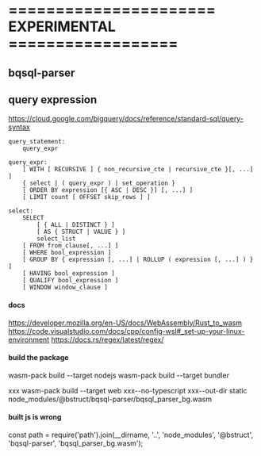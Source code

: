 # ====================== EXPERIMENTAL ==================

## bqsql-parser

## query expression

https://cloud.google.com/bigquery/docs/reference/standard-sql/query-syntax
```
query_statement:
    query_expr

query_expr:
    [ WITH [ RECURSIVE ] { non_recursive_cte | recursive_cte }[, ...] ]
    { select | ( query_expr ) | set_operation }
    [ ORDER BY expression [{ ASC | DESC }] [, ...] ]
    [ LIMIT count [ OFFSET skip_rows ] ]

select:
    SELECT
        [ { ALL | DISTINCT } ]
        [ AS { STRUCT | VALUE } ]
        select_list
    [ FROM from_clause[, ...] ]
    [ WHERE bool_expression ]
    [ GROUP BY { expression [, ...] | ROLLUP ( expression [, ...] ) } ]
    [ HAVING bool_expression ]
    [ QUALIFY bool_expression ]
    [ WINDOW window_clause ]
```

#### docs
https://developer.mozilla.org/en-US/docs/WebAssembly/Rust_to_wasm
https://code.visualstudio.com/docs/cpp/config-wsl#_set-up-your-linux-environment
https://docs.rs/regex/latest/regex/

#### build the package
wasm-pack build --target nodejs 
wasm-pack build --target bundler

xxx wasm-pack build --target web
xxx--no-typescript
xxx--out-dir static node_modules/@bstruct/bqsql-parser/bqsql_parser_bg.wasm


#### built js is wrong

const path = require('path').join(__dirname, '..', 'node_modules', '@bstruct', 'bqsql-parser', 'bqsql_parser_bg.wasm');
